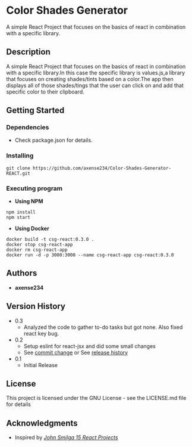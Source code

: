# **Color Shades Generator**

A simple React Project that focuses on the basics of react in combination with a specific library.

## **Description**

A simple React Project that focuses on the basics of react in combination with a specific library.In this case the specific library is values.js,a library that focuses on creating shades/tints based on a color.The app then displays all of those shades/tings that the user can click on and add that specific color to their clipboard.

## **Getting Started**

### Dependencies

- Check package.json for details.

### Installing

```
git clone https://github.com/axense234/Color-Shades-Generator-REACT.git
```

### Executing program

- **Using NPM**

```
npm install
npm start
```

- **Using Docker**

```
docker build -t csg-react:0.3.0 .
docker stop csg-react-app
docker rm csg-react-app
docker run -d -p 3000:3000 --name csg-react-app csg-react:0.3.0
```

## **Authors**

- **axense234**

## **Version History**

- 0.3
  - Analyzed the code to gather to-do tasks but got none. Also fixed react key bug.
- 0.2
  - Setup eslint for react-jsx and did some small changes
  - See [commit change](https://github.com/axense234/Color-Shades-Generator-REACT/commits/master) or See [release history](https://github.com/axense234/Color-Shades-Generator-REACT/releases)
- 0.1
  - Initial Release

## **License**

This project is licensed under the GNU License - see the LICENSE.md file for details

## **Acknowledgments**

- Inspired by [_John Smilga 15 React Projects_](https://www.youtube.com/watch?v=a_7Z7C_JCyo&t=8s)
